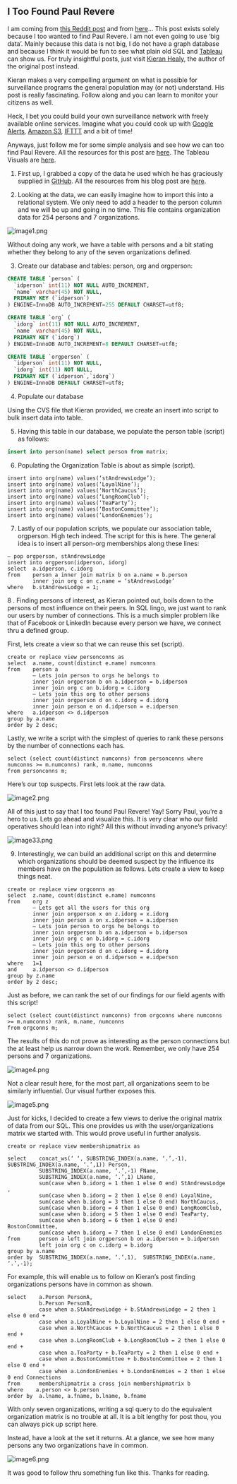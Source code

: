 ## I Too Found Paul Revere
I am coming from [this Reddit post](http://www.reddit.com/r/sociology/comments/1g38fk/finding_paul_revere_in_a_historical_example_a/) and from [here](http://kieranhealy.org/blog/archives/2013/06/09/using-metadata-to-find-paul-revere/)… This post exists solely because I too wanted to find Paul Revere.  I am not even going to use ‘big data’.  Mainly because this data is not big, I do not have a graph database and because I think it would be fun to see what plain old SQL and [Tableau](http://www.tableausoftware.com/) can show us.  For truly insightful posts, just visit [Kieran Healy](http://kieranhealy.org/blog/), the author of the original post instead.

Kieran makes a very compelling argument on what is possible for surveillance programs the general population may (or not) understand.  His post is really fascinating.  Follow along and you can learn to monitor your citizens as well. 

Heck, I bet you could build your own surveillance network with freely available online services.  Imagine what you could cook up with [Google Alerts](http://www.google.com/alerts), [Amazon S3](http://aws.amazon.com/s3/), [IFTTT](https://ifttt.com/) and a bit of time!

Anyways, just follow me for some simple analysis and see how we can too find Paul Revere.  All the resources for this post are [here](https://github.com/Mayin/paulrevere).  The Tableau Visuals are [here](http://public.tableausoftware.com/views/PaulRevere/Summary?:embed=y&:display_count=no).

1. First up, I grabbed a copy of the data he used which he has graciously supplied in [GitHub](https://github.com/).  All the resources from his blog post are [here](https://github.com/kjhealy/revere).

2. Looking at the data, we can easily imagine how to import this into a relational system.  We only need to add a header to the person column and we will be up and going in no time.  This file contains organization data for 254 persons and 7 organizations.

![image1.png](https://raw.githubusercontent.com/mariotalavera/paulrevere/master/docs/image1.png)

Without doing any work, we have a table with persons and a bit stating whether they belong to any of the seven organizations defined.

3. Create our database and tables: person, org and orgperson:

``` SQL
CREATE TABLE `person` ( 
  `idperson` int(11) NOT NULL AUTO_INCREMENT, 
  `name` varchar(45) NOT NULL, 
  PRIMARY KEY (`idperson`) 
) ENGINE=InnoDB AUTO_INCREMENT=255 DEFAULT CHARSET=utf8;
```

```SQL
CREATE TABLE `org` ( 
  `idorg` int(11) NOT NULL AUTO_INCREMENT, 
  `name` varchar(45) NOT NULL, 
  PRIMARY KEY (`idorg`) 
) ENGINE=InnoDB AUTO_INCREMENT=8 DEFAULT CHARSET=utf8;
```

```sql
CREATE TABLE `orgperson` ( 
  `idperson` int(11) NOT NULL, 
  `idorg` int(11) NOT NULL, 
  PRIMARY KEY (`idperson`,`idorg`) 
) ENGINE=InnoDB DEFAULT CHARSET=utf8;
```

4. Populate our database

Using the CVS file that Kieran provided, we create an insert into script to bulk insert data into table.

5. Having this table in our database, we populate the person table (script) as follows:

``` sql
insert into person(name) select person from matrix;
```

6. Populating the Organization Table is about as simple (script).

```
insert into org(name) values(‘stAndrewsLodge’); 
insert into org(name) values(‘LoyalNine’); 
insert into org(name) values(‘NorthCaucus’); 
insert into org(name) values(‘LongRoomClub’); 
insert into org(name) values(‘TeaParty’); 
insert into org(name) values(‘BostonCommittee’); 
insert into org(name) values(‘LondonEnemies’);
```

7. Lastly of our population scripts, we populate our association table, orgperson.  High tech indeed.  The script for this is here.  The general idea is to insert all person-org memberships along these lines:

```
— pop orgperson, stAndrewsLodge 
insert into orgperson(idperson, idorg) 
select  a.idperson, c.idorg 
from    person a inner join matrix b on a.name = b.person 
        inner join org c on c.name = ‘stAndrewsLodge’ 
where   b.stAndrewsLodge = 1;
```

8 . Finding persons of interest, as Kieran pointed out, boils down to the persons of most influence on their peers.  In SQL lingo, we just want to rank our users by number of connections.  This is a much simpler problem like that of Facebook or LinkedIn because every person we have, we connect thru a defined group.

First, lets create a view so that we can reuse this set (script).

```
create or replace view personconns as 
select  a.name, count(distinct e.name) numconns 
from    person a 
        — Lets join person to orgs he belongs to 
        inner join orgperson b on a.idperson = b.idperson 
        inner join org c on b.idorg = c.idorg 
        — Lets join this org to other persons 
        inner join orgperson d on c.idorg = d.idorg 
        inner join person e on d.idperson = e.idperson 
where   a.idperson <> d.idperson 
group by a.name 
order by 2 desc;
```

Lastly, we write a script with the simplest of queries to rank these persons by the number of connections each has.

```
select (select count(distinct numconns) from personconns where numconns >= m.numconns) rank, m.name, numconns 
from personconns m;
```

Here’s our top suspects.  First lets look at the raw data.

![image2.png](https://raw.githubusercontent.com/mariotalavera/paulrevere/master/docs/image2.png)

All of this just to say that I too found Paul Revere! Yay!  Sorry Paul, you’re a hero to us.  Lets go ahead and visualize this.  It is very clear who our field operatives should lean into right?  All this without invading anyone’s privacy!

![image33.png](https://raw.githubusercontent.com/mariotalavera/paulrevere/master/docs/image33.png)

9. Interestingly, we can build an additional script on this and determine which organizations should be deemed suspect by the influence its members have on the population as follows.  Lets create a view to keep things neat.

```
create or replace view orgconns as 
select  z.name, count(distinct e.name) numconns 
from    org z 
        — Lets get all the users for this org 
        inner join orgperson x on z.idorg = x.idorg 
        inner join person a on x.idperson = a.idperson 
        — Lets join person to orgs he belongs to 
        inner join orgperson b on a.idperson = b.idperson 
        inner join org c on b.idorg = c.idorg 
        — Lets join this org to other persons 
        inner join orgperson d on c.idorg = d.idorg 
        inner join person e on d.idperson = e.idperson 
where   1=1 
and     a.idperson <> d.idperson 
group by z.name 
order by 2 desc;
```

Just as before, we can rank the set of our findings for our field agents with this script!

```
select (select count(distinct numconns) from orgconns where numconns >= m.numconns) rank, m.name, numconns 
from orgconns m;
```

The results of this do not prove as interesting as the person connections but the at least help us narrow down the work.  Remember, we only have 254 persons and 7 organizations.

![image4.png](https://raw.githubusercontent.com/mariotalavera/paulrevere/master/docs/image4.png)

Not a clear result here, for the most part, all organizations seem to be similarly influential.  Our visual further exposes this.

![image5.png](https://raw.githubusercontent.com/mariotalavera/paulrevere/master/docs/image5.png)

Just for kicks, I decided to create a few views to derive the original matrix of data from our SQL. This one provides us with the user/organizations matrix we started with.  This would prove useful in further analysis.

```
create or replace view membershipmatrix as

select    concat_ws(‘ ‘, SUBSTRING_INDEX(a.name, ‘.’,-1),  SUBSTRING_INDEX(a.name, ‘.’,1)) Person, 
          SUBSTRING_INDEX(a.name, ‘.’,-1) FName, 
          SUBSTRING_INDEX(a.name, ‘.’,1) LName, 
          sum(case when b.idorg = 1 then 1 else 0 end) StAndrewsLodge , 
          sum(case when b.idorg = 2 then 1 else 0 end) LoyalNine, 
          sum(case when b.idorg = 3 then 1 else 0 end) NorthCaucus, 
          sum(case when b.idorg = 4 then 1 else 0 end) LongRoomClub, 
          sum(case when b.idorg = 5 then 1 else 0 end) TeaParty, 
          sum(case when b.idorg = 6 then 1 else 0 end) BostonCommittee, 
          sum(case when b.idorg = 7 then 1 else 0 end) LondonEnemies 
from      person a left join orgperson b on a.idperson = b.idperson 
          left join org c on c.idorg = b.idorg 
group by a.name 
order by  SUBSTRING_INDEX(a.name, ‘.’,1),  SUBSTRING_INDEX(a.name, ‘.’,-1);
```

For example, this will enable us to follow on Kieran’s post finding organizations persons have in common as shown.

```
select    a.Person PersonA, 
          b.Person PersonB, 
          case when a.StAndrewsLodge + b.StAndrewsLodge = 2 then 1 else 0 end + 
          case when a.LoyalNine + b.LoyalNine = 2 then 1 else 0 end + 
          case when a.NorthCaucus + b.NorthCaucus = 2 then 1 else 0 end + 
          case when a.LongRoomClub + b.LongRoomClub = 2 then 1 else 0 end + 
          case when a.TeaParty + b.TeaParty = 2 then 1 else 0 end + 
          case when a.BostonCommittee + b.BostonCommittee = 2 then 1 else 0 end + 
          case when a.LondonEnemies + b.LondonEnemies = 2 then 1 else 0 end Connections 
from      membershipmatrix a cross join membershipmatrix b 
where    a.person <> b.person 
order by  a.lname, a.fname, b.lname, b.fname
```

With only seven organizations, writing a sql query to do the equivalent organization matrix is no trouble at all.  It is a bit lengthy for post thou, you can always pick up script here.

Instead, have a look at the set it returns. At a glance, we see how many persons any two organizations have in common.

![image6.png](https://raw.githubusercontent.com/mariotalavera/paulrevere/master/docs/image6.png)

It was good to follow thru something fun like this.  Thanks for reading.

